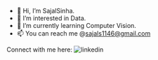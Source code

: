 - 👋 Hi, I’m SajalSinha.
- 👀 I’m interested in Data.
- 🌱 I’m currently learning Computer Vision.
- 📫 You can reach me @sajals1146@gmail.com

<!---
SajalSinha/SajalSinha is a ✨ special ✨ repository because its `README.md` (this file) appears on your GitHub profile.
You can click the Preview link to take a look at your changes.
--->
Connect with me here: ![[linkedin](https://user-images.githubusercontent.com/79034119/144193923-8bc8e968-14ce-4bae-b973-167aee6bf60f.png)](https://www.linkedin.com/in/sajal-sinha/)

